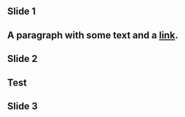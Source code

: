## Slide 1
A paragraph with some text and a [link](http://hakim.se).
---
## Slide 2
<!-- .slide: data-background="#ff0000" -->
Test
---
## Slide 3